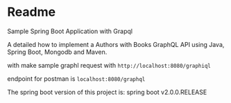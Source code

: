 # Readme
Sample Spring Boot Application with Grapql

A detailed how to implement a Authors with Books GraphQL API using Java, Spring Boot, Mongodb and Maven.


with make sample graphl request with `http://localhost:8080/graphiql`

endpoint for postman is `localhost:8080/graphql`

The spring boot version of this project is: spring boot v2.0.0.RELEASE